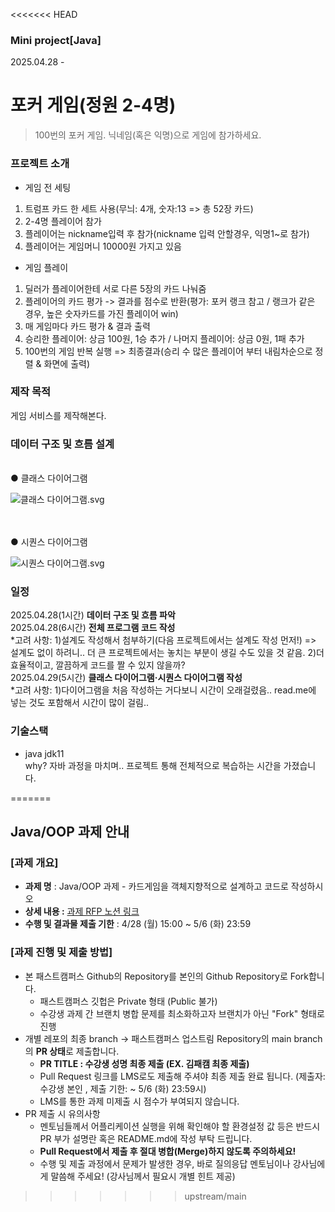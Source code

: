 <<<<<<< HEAD
### Mini project[Java] 
2025.04.28 -
# 포커 게임(정원 2-4명)
> 100번의 포커 게임. 닉네임(혹은 익명)으로 게임에 참가하세요.

### 프로젝트 소개
- 게임 전 세팅
1. 트럼프 카드 한 세트 사용(무늬: 4개, 숫자:13 => 총 52장 카드)
2. 2-4명 플레이어 참가
3. 플레이어는 nickname입력 후 참가(nickname 입력 안할경우, 익명1~로 참가)
4. 플레이어는 게임머니 10000원 가지고 있음
- 게임 플레이
1. 딜러가 플레이어한테 서로 다른 5장의 카드 나눠줌
2. 플레이어의 카드 평가 -> 결과를 점수로 반환(평가: 포커 랭크 참고 / 랭크가 같은 경우, 높은 숫자카드를 가진 플레이어 win)
3. 매 게임마다 카드 평가 & 결과 출력
4. 승리한 플레이어: 상금 100원, 1승 추가 / 나머지 플레이어: 상금 0원, 1패 추가
5. 100번의 게임 반복 실행 => 최종결과(승리 수 많은 플레이어 부터 내림차순으로 정렬 & 화면에 출력)
   
### 제작 목적
게임 서비스를 제작해본다.

### 데이터 구조 및 흐름 설계
<br/> 
● 클래스 다이어그램<br/>

![클래스 다이어그램.svg](https://github.com/Seowon-Park/KDT_BE12_Java-OOP_Assignment/blob/master/%ED%81%B4%EB%9E%98%EC%8A%A4%20%EB%8B%A4%EC%9D%B4%EC%96%B4%EA%B7%B8%EB%9E%A8.svg)

<br/>
<br/>
● 시퀀스 다이어그램<br/>

![시퀀스 다이어그램.svg](https://github.com/Seowon-Park/KDT_BE12_Java-OOP_Assignment/blob/master/%EC%8B%9C%ED%80%80%EC%8A%A4%20%EB%8B%A4%EC%9D%B4%EC%96%B4%EA%B7%B8%EB%9E%A8.svg)


### 일정
2025.04.28(1시간)  **데이터 구조 및 흐름 파악**<br/>
2025.04.28(6시간)  **전체 프로그램 코드 작성**<br/>
*고려 사항: 1)설계도 작성해서 첨부하기(다음 프로젝트에서는 설계도 작성 먼저!) => 설계도 없이 하려니.. 더 큰 프로젝트에서는 놓치는 부분이 생길 수도 있을 것 같음.  2)더 효율적이고, 깔끔하게 코드를 짤 수 있지 않을까?<br/>
2025.04.29(5시간) **클래스 다이어그램·시퀀스 다이어그램 작성**<br/>
*고려 사항: 1)다이어그램을 처음 작성하는 거다보니 시간이 오래걸렸음.. read.me에 넣는 것도 포함해서 시간이 많이 걸림..

### 기술스택
* java jdk11<br/>
why? 자바 과정을 마치며.. 프로젝트 통해 전체적으로 복습하는 시간을 가졌습니다.

=======
## Java/OOP 과제 안내
### [과제 개요]
- **과제 명** : Java/OOP 과제 - 카드게임을 객체지향적으로 설계하고 코드로 작성하시오
- **상세 내용 :** [과제 RFP 노션 링크](https://www.notion.so/Java-OOP-1b69047c353d8183b2d4fbb4db79cae2?pvs=4)
- **수행 및 결과물 제출 기한** : 4/28 (월) 15:00 ~ 5/6 (화) 23:59
### [과제 진행 및 제출 방법]
- 본 패스트캠퍼스 Github의 Repository를 본인의 Github Repository로 Fork합니다.
    - 패스트캠퍼스 깃헙은 Private 형태 (Public 불가)
    - 수강생 과제 간 브랜치 병합 문제를 최소화하고자 브랜치가 아닌 "Fork" 형태로 진행
- 개별 레포의 최종 branch → 패스트캠퍼스 업스트림 Repository의 main branch의 **PR 상태**로 제출합니다.
    - **PR TITLE : 수강생 성명 최종 제출 (EX. 김패캠 최종 제출)**
    - Pull Request 링크를 LMS로도 제출해 주셔야 최종 제출 완료 됩니다. (제출자: 수강생 본인 , 제출 기한: ~ 5/6 (화) 23:59시)
    - LMS를 통한 과제 미제출 시 점수가 부여되지 않습니다.
- PR 제출 시 유의사항
    - 멘토님들께서 어플리케이션 실행을 위해 확인해야 할 환경설정 값 등은 반드시 PR 부가 설명란 혹은 README.md에 작성 부탁 드립니다.
    - **Pull Request에서 제출 후 절대 병합(Merge)하지 않도록 주의하세요!**
    - 수행 및 제출 과정에서 문제가 발생한 경우, 바로 질의응답 멘토님이나 강사님에게 말씀해 주세요! (강사님께서 필요시 개별 힌트 제공)
>>>>>>> upstream/main
